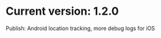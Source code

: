 Current version: 1.2.0
=========================
Publish: Android location tracking, more debug logs for iOS

